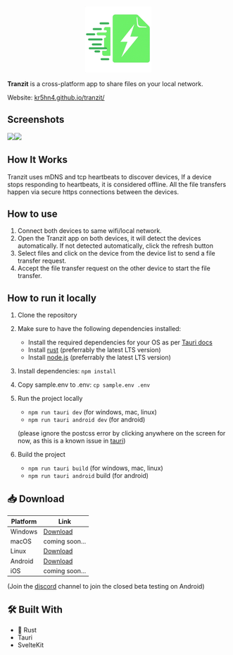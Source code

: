 <p align="center">
  <img src="./static/images/logo.png" alt="Tranzit logo" />
</p>

**Tranzit** is a cross-platform app to share files on your local network.

Website: [kr5hn4.github.io/tranzit/](https://kr5hn4.github.io/tranzit/)

## Screenshots

<img src="https://kr5hn4.github.io/tranzit/images/screenshot-2.png" height="300"/><img src="https://kr5hn4.github.io/tranzit/images/screenshot-3.png" height="300"/>

## How It Works

Tranzit uses mDNS and tcp heartbeats to discover devices, If a device stops responding to heartbeats, it is considered offline. All the file transfers happen via secure https connections between the devices.

## How to use

1. Connect both devices to same wifi/local network.
2. Open the Tranzit app on both devices, it will detect the devices automatically. If not detected automatically, click the refresh button
3. Select files and click on the device from the device list to send a file transfer request.
4. Accept the file transfer request on the other device to start the file transfer.

## How to run it locally

1. Clone the repository

2. Make sure to have the following dependencies installed:
   - Install the required dependencies for your OS as per [Tauri docs](https://v2.tauri.app/start/prerequisites/#system-dependencies)
   - Install [rust](https://rust-lang.org/tools/install/) (preferrably the latest LTS version)
   - Install [node.js](https://nodejs.org/en/download) (preferrably the latest LTS version)

3. Install dependencies: `npm install`

4. Copy sample.env to .env: `cp sample.env .env`

5. Run the project locally
   - `npm run tauri dev` (for windows, mac, linux)
   - `npm run tauri android dev` (for android)

   (please ignore the postcss error by clicking anywhere on the screen for now, as this is a known issue in [tauri](https://github.com/tauri-apps/tauri/issues/5839))

6. Build the project
   - `npm run tauri build` (for windows, mac, linux)
   - `npm run tauri android` build (for android)

## 📥 Download

| Platform | Link                                                                                                |
| -------- | --------------------------------------------------------------------------------------------------- |
| Windows  | [Download](https://github.com/kr5hn4/tranzit/releases/download/v0.2.0/tranzit_0.1.0_x64-setup.exe)  |
| macOS    | coming soon...                                                                                      |
| Linux    | [Download](https://github.com/kr5hn4/tranzit/releases/download/v0.2.0/tranzit_0.1.0_amd64.AppImage) |
| Android  | [Download](https://play.google.com/store/apps/details?id=org.tranzit.app)                           |
| iOS      | coming soon...                                                                                      |

(Join the [discord](https://discord.gg/2eGza5XT) channel to join the closed beta testing on Android)

## 🛠️ Built With

- 🦀 Rust
- Tauri
- SvelteKit
